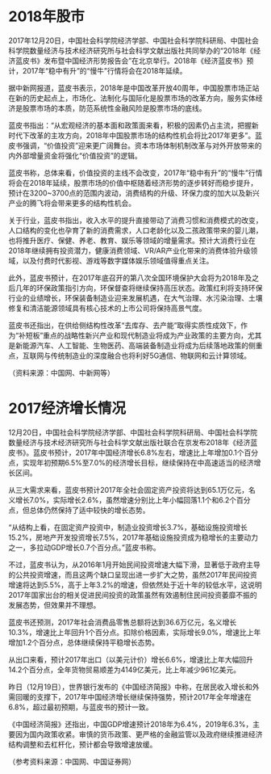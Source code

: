 # 2018年股市

2017年12月20日，中国社会科学院经济学部、中国社会科学院科研局、中国社会科学院数量经济与技术经济研究所与社会科学文献出版社共同举办的“2018年《经济蓝皮书》发布暨中国经济形势报告会”在北京举行。2018年《经济蓝皮书》预计，2017年“稳中有升”的“慢牛”行情将会在2018年延续。

据中新网报道，蓝皮书表示，2018年是中国改革开放40周年，中国股票市场正站在新的历史起点上，市场化、法制化与国际化是股票市场的改革方向，服务实体经济是股票市场的本质，防范系统性金融风险是股票市场的底线。

蓝皮书指出：“从宏观经济的基本面和政策面来看，积极的因素仍占主流，把握新时代下改革的主攻方向，2018年中国股票市场的结构性机会将比2017年更多”。蓝皮书强调，“价值投资”迎来更广阔舞台。资本市场体制机制改革与对外开放带来的内外部增量资金将强化“价值投资”的逻辑。

蓝皮书称，总体来看，价值投资的主线不会改变，2017年“稳中有升”的“慢牛”行情将会在2018年延续，股票市场的价值中枢随着经济形势的逐步转好而稳步提升，预计在3200~3700点的范围内波动，消费结构的升级、环保力度的加大以及新兴产业的腾飞将会带来更多的结构性机会。

关于行业，蓝皮书指出，收入水平的提升直接带动了消费习惯和消费模式的改变，人口结构的变化也孕育了新的消费需求，人口老龄化以及二孩政策带来的婴儿潮，也将推升医疗、保健、养老、教育、娱乐等领域的增量需求。预计大消费行业在2018年继续拥有投资潜力，健康消费领域、VR/AR产业化带来的消费体验升级领域，以及付费时代影视、游戏等数字媒体娱乐领域值得重点关注。

此外，蓝皮书预计，在2017年底召开的第八次全国环境保护大会将为2018年及之后几年的环保政策指引方向，环保督查将继续保持高压状态。政策红利将支持环保行业的业绩增长，环保装备制造业迎来发展机遇，在大气治理、水污染治理、土壤修复和清洁能源领域具有核心技术的上市公司将保持高景气度。

蓝皮书还指出，在供给侧结构性改革“去库存、去产能”取得实质性成效下，作为“补短板”重点的战略性新兴产业和现代制造业将成为产业政策的主要方向，尤其是新能源汽车、人工智能、生物医药、高端装备制造业将成为后续落地政策的侧重点，互联网与传统制造业的深度融合也将利好5G通信、物联网和云计算领域。

（资料来源：中国网、中新网等）

# 2017经济增长情况

12月20日，中国社会科学院经济学部、中国社会科学院科研局、中国社会科学院数量经济与技术经济研究所与社会科学文献出版社联合在京发布2018年《经济蓝皮书》。蓝皮书预计，2017年中国经济增长6.8%左右，增速比上年增加0.1个百分点，实现年初预期6.5%至7.0%的经济增长目标，继续保持在中高速适当的经济增长区间。

从三大需求来看，蓝皮书预计2017年全社会固定资产投资将达到65.1万亿元，名义增长7.0%，实际增长2.6%，虽然增速分别比上年小幅回落1.1个和6.2个百分点，但总体仍然保持了适中较快的增长态势。

“从结构上看，在固定资产投资中，制造业投资增长3.7%，基础设施投资增长15.2%，房地产开发投资增长7.5%，2017年基础设施投资成为稳增长的主要动力之一，多拉动GDP增长0.7个百分点。”蓝皮书称。

不过，蓝皮书认为，从2016年1月开始民间投资增速大幅下滑，显著低于政府主导的公共投资增速，而且这两个缺口呈现出进一步扩大之势，虽然2017年民间投资增速将达到5.5%，高于上年3.2%的增速，但依然处于近十年的较低水平，这说明2017年国家出台的相关促进民间投资的政策虽然有效遏制住民间投资萎靡不振的发展态势，但效果并不理想。

蓝皮书还预测，2017年社会消费品零售总额将达到36.6万亿元，名义增长10.3%，增速比上年回升1个百分点。扣除价格因素，实际增长9.0%，增速比上年增加1.2个百分点，总体继续保持平稳增长态势。

从出口来看，预计2017年出口（以美元计价）增长6.6%，增速比上年大幅回升14.2个百分点，全年货物贸易顺差为4149亿美元，比上年减少961亿美元。

昨日（12月19日），世界银行发布的《中国经济简报》中称，在居民收入增长和外需回暖的支撑下，2017年中国经济增长继续保持强势，预计2017年全年增速在6.8%，超过最初预期，与蓝皮书的预计一致。

《中国经济简报》还指出，中国GDP增速预计2018年为6.4%，2019年6.3%，主要因为国内政策收紧。审慎的货币政策、更严格的金融监管以及政府继续推进经济结构调整和去杠杆化，预计都会导致增速放缓。

（参考资料来源：中国网、中国证券网）
